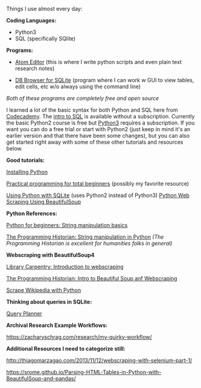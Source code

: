Things I use almost every day:

**Coding Languages:**
- Python3 
- SQL (specifically SQlite)


**Programs:**
- [Atom Editor](https://atom.io/) (this is where I write python scripts and even plain text research notes)

- [DB Browser for SQLite](https://sqlitebrowser.org/) (program where I can work w GUI to view tables, edit cells, etc w/o always using the command line)

*Both of these programs are completely free and open source*

I learned a lot of the basic syntax for both Python and SQL here from [Codecademy](https://www.codecademy.com). The [intro to SQL](https://www.codecademy.com/learn/learn-sql) is available without a subscription. Currently the basic Python2 course is free but [Python3](https://www.codecademy.com/learn/learn-python-3) requires a subscription. If you want you can do a free trial or start with Python2 (just keep in mind it's an earlier version and that there have been some changes), but you can also get started right away with some of these other tutorials and resources below.


**Good tutorials:**

[Installing Python](https://realpython.com/installing-python/)

[Practical programming for total beginners](]https://automatetheboringstuff.com/) (possibly my favorite resource)

[Using Python with SQLite](http://zetcode.com/db/sqlitepythontutorial/) (uses Python2 instead of Python3)
[Python Web Scraping Using BeautifulSoup](https://www.dataquest.io/blog/web-scraping-tutorial-python/)


**Python References:**

[Python for beginners: String manipulation basics](https://www.pythonforbeginners.com/basics/string-manipulation-in-python)

[The Programming Historian: String manipulation in Python](https://programminghistorian.org/en/lessons/manipulating-strings-in-python) *(The Programming Historian is excellent for humanities folks in general)*


**Webscraping with BeautifulSoup4**

[Library Carpentry: Introduction to webscraping](https://librarycarpentry.org/lc-webscraping/)

[The Programming Historian: Intro to Beautiful Soup anf Webscraping](https://programminghistorian.org/en/lessons/intro-to-beautiful-soup#get-a-webpage-to-scrape)

[Scrape Wikipedia with Python](https://roche.io/2016/05/scrape-wikipedia-with-python)


**Thinking about queries in SQLite:**

[Query Planner](https://www.sqlite.org/queryplanner.html)


**Archival Research Example Workflows:**

https://zacharyschrag.com/research/my-quirky-workflow/


**Additional Resources I need to categorize still:**

http://thiagomarzagao.com/2013/11/12/webscraping-with-selenium-part-1/

https://srome.github.io/Parsing-HTML-Tables-in-Python-with-BeautifulSoup-and-pandas/
